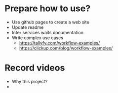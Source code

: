 # Prepare how to use?
* Use github pages to create a web site
* Update readme
* Inter services waits documentation
* Write complex use cases
	* https://tallyfy.com/workflow-examples/
	* https://clickup.com/blog/workflow-examples/


# Record videos
* Why this project?
* 